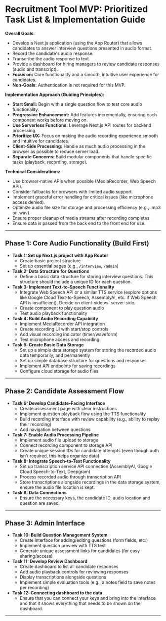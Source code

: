 # Recruitment Tool MVP: Prioritized Task List & Implementation Guide

**Overall Goals:**

*   Develop a Next.js application (using the App Router) that allows candidates to answer interview questions presented in audio format.
*   Record the candidate's audio response.
*   Transcribe the audio response to text.
*   Provide a dashboard for hiring managers to review candidate responses (audio and transcript).
*   **Focus on:** Core functionality and a smooth, intuitive user experience for candidates.
*   **Non-Goals:** Authentication is not required for this MVP.

**Implementation Approach (Guiding Principles):**

*   **Start Small:** Begin with a single question flow to test core audio functionality.
*   **Progressive Enhancement:** Add features incrementally, ensuring each component works before moving on.
*   **Use Serverless Functions:** Leverage Next.js API routes for backend processing.
*   **Prioritize UX:** Focus on making the audio recording experience smooth and intuitive for candidates.
*   **Client-Side Processing:** Handle as much audio processing in the browser as possible to reduce server load.
*   **Separate Concerns:** Build modular components that handle specific tasks (playback, recording, storage).

**Technical Considerations:**

*   Use browser-native APIs when possible (MediaRecorder, Web Speech API).
*   Consider fallbacks for browsers with limited audio support.
*   Implement graceful error handling for critical issues (like microphone access denied).
*   Optimize audio file size for storage and processing efficiency (e.g., .mp3 or .wav).
*   Ensure proper cleanup of media streams after recording completes.
*   Ensure data is passed from the back end to the front end for use.

---

## Phase 1: Core Audio Functionality (Build First)

*   **Task 1: Set up Next.js project with App Router**
    *   Create basic project structure
    *   Set up essential pages (e.g., `/interview`, `/admin`)
*   **Task 2: Data Structure for Questions**
    *   Define a basic data structure for storing interview questions. This structure should include a unique ID for each question.
*   **Task 3: Implement Text-to-Speech Functionality**
    *   Integrate Web Speech API or a similar TTS service (explore options like Google Cloud Text-to-Speech, AssemblyAI, etc. if Web Speech API is insufficient). Decide on client-side vs. server-side.
    *   Create component to play question audio
    *   Test audio playback functionality
*   **Task 4: Build Audio Recording Capability**
    *   Implement MediaRecorder API integration
    *   Create recording UI with start/stop controls
    *   Add visual recording indicator (timer/waveform)
    *   Test microphone access and recording
*   **Task 5: Create Basic Data Storage**
    *   Set up a simple data storage system for storing the recorded audio data temporarily, and permanently
    *   Set up simple database structure for questions and responses
    *   Implement API endpoints for saving recordings
    *   Configure cloud storage for audio files

---

## Phase 2: Candidate Assessment Flow

*   **Task 6: Develop Candidate-Facing Interface**
    *   Create assessment page with clear instructions
    *   Implement question playback flow using the TTS functionality
    *   Build recording interface with review capability (e.g., ability to replay their recording)
    *   Add navigation between questions
*   **Task 7: Enable Audio Processing Pipeline**
    *   Implement audio file upload to storage
    *   Connect recording component to storage API
    *   Create unique session IDs for candidate attempts (even though auth isn't required, this helps organize data)
*   **Task 8: Integrate Speech-to-Text Functionality**
    *   Set up transcription service API connection (AssemblyAI, Google Cloud Speech-to-Text, Deepgram)
    *   Process recorded audio through transcription API
    *   Store transcriptions alongside recordings in the data storage system, ensure the audio file location is kept.
*   **Task 9: Data Connections**
    *   Ensure the necessary keys, the candidate ID, audio location and question are saved.

---

## Phase 3: Admin Interface

*   **Task 10: Build Question Management System**
    *   Create interface for adding/editing questions (form fields, etc.)
    *   Implement question preview with TTS test
    *   Generate unique assessment links for candidates (for easy sharing/access)
*   **Task 11: Develop Review Dashboard**
    *   Create dashboard to list all candidate responses
    *   Add audio playback controls for reviewing responses
    *   Display transcriptions alongside questions
    *   Implement simple evaluation tools (e.g., a notes field to save notes per recording)
*   **Task 12: Connecting dashboard to the data.**
    *   Ensure that you can connect your keys and bring into the interface and that it shows everything that needs to be shown on the dashboard.

---